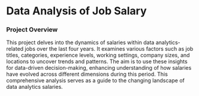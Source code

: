 # Data Analysis of Job Salary 

### Project Overview
 This project delves into the dynamics of salaries within data analytics-related jobs over the last four years. It examines various factors such as job titles, categories, experience levels, working settings, company sizes, and locations to uncover trends and patterns. The aim is to use these insights for 
 data-driven decision-making, enhancing understanding of how salaries have evolved across different dimensions during this period. This comprehensive analysis serves as a guide to the changing landscape of data analytics salaries.
